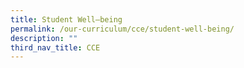 ```yaml
---
title: Student Well–being
permalink: /our-curriculum/cce/student-well-being/
description: ""
third_nav_title: CCE
---
```


